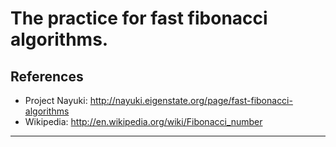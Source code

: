 # The practice for fast fibonacci algorithms.

## References
  * Project Nayuki: http://nayuki.eigenstate.org/page/fast-fibonacci-algorithms
  * Wikipedia: http://en.wikipedia.org/wiki/Fibonacci_number

------
